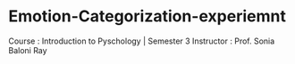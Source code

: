 # Emotion-Categorization-experiemnt

Course : Introduction to Pyschology | Semester 3 
Instructor : Prof. Sonia Baloni Ray
